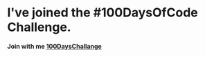 # I've joined the #100DaysOfCode Challenge.

**Join with me [100DaysChallange](https://www.100daysofcode.com/)**